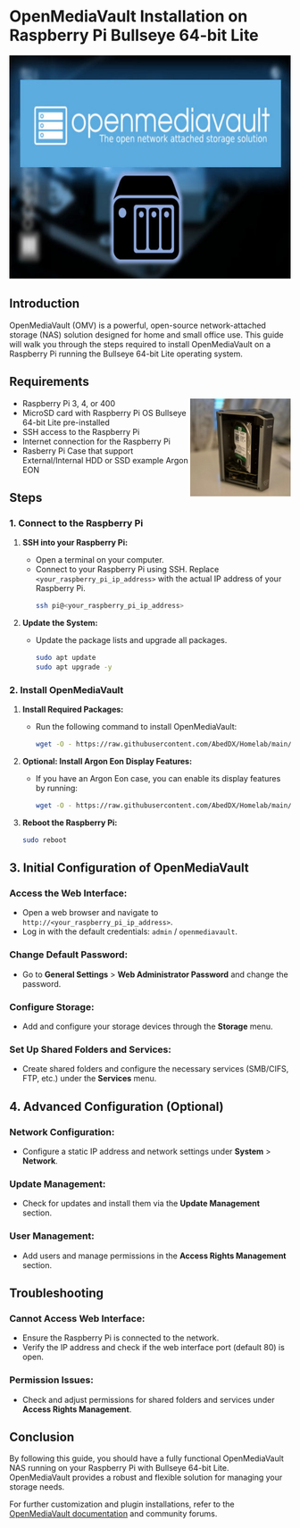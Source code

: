 # OpenMediaVault Installation on Raspberry Pi Bullseye 64-bit Lite

<div align="center">
  <img alt="Openmediavault" width="1000" height="400" src="Images/openmediavault.jpg">
</div>


## Introduction

OpenMediaVault (OMV) is a powerful, open-source network-attached storage (NAS) solution designed for home and small office use. This guide will walk you through the steps required to install OpenMediaVault on a Raspberry Pi running the Bullseye 64-bit Lite operating system.

## Requirements

<img align="right" alt="ArgonCase" width="180" src="../Images/ArgonCaseNasPI.jpg">

- Raspberry Pi 3, 4, or 400
- MicroSD card with Raspberry Pi OS Bullseye 64-bit Lite pre-installed
- SSH access to the Raspberry Pi
- Internet connection for the Raspberry Pi
- Rasberry Pi Case that support External/Internal HDD or SSD example Argon EON

## Steps

### 1. Connect to the Raspberry Pi

1. **SSH into your Raspberry Pi:**
   - Open a terminal on your computer.
   - Connect to your Raspberry Pi using SSH. Replace `<your_raspberry_pi_ip_address>` with the actual IP address of your Raspberry Pi.
     ```sh
     ssh pi@<your_raspberry_pi_ip_address>
     ```

2. **Update the System:**
   - Update the package lists and upgrade all packages.
     ```sh
     sudo apt update
     sudo apt upgrade -y
     ```

### 2. Install OpenMediaVault

1. **Install Required Packages:**
   - Run the following command to install OpenMediaVault:
     ```sh
     wget -O - https://raw.githubusercontent.com/AbedDX/Homelab/main/Scripts/install_OMV.sh | sudo bash
     ```

2. **Optional: Install Argon Eon Display Features:**
   - If you have an Argon Eon case, you can enable its display features by running:
     ```sh
     wget -O - https://raw.githubusercontent.com/AbedDX/Homelab/main/Scripts/install_OMV_ArgonEon.sh | sudo bash
     ```

3. **Reboot the Raspberry Pi:**
   ```sh
   sudo reboot

## 3. Initial Configuration of OpenMediaVault

### Access the Web Interface:

- Open a web browser and navigate to `http://<your_raspberry_pi_ip_address>`.
- Log in with the default credentials: `admin` / `openmediavault`.

### Change Default Password:

- Go to **General Settings** > **Web Administrator Password** and change the password.

### Configure Storage:

- Add and configure your storage devices through the **Storage** menu.

### Set Up Shared Folders and Services:

- Create shared folders and configure the necessary services (SMB/CIFS, FTP, etc.) under the **Services** menu.

## 4. Advanced Configuration (Optional)

### Network Configuration:

- Configure a static IP address and network settings under **System** > **Network**.

### Update Management:

- Check for updates and install them via the **Update Management** section.

### User Management:

- Add users and manage permissions in the **Access Rights Management** section.

## Troubleshooting

### Cannot Access Web Interface:

- Ensure the Raspberry Pi is connected to the network.
- Verify the IP address and check if the web interface port (default 80) is open.

### Permission Issues:

- Check and adjust permissions for shared folders and services under **Access Rights Management**.

## Conclusion

By following this guide, you should have a fully functional OpenMediaVault NAS running on your Raspberry Pi with Bullseye 64-bit Lite. OpenMediaVault provides a robust and flexible solution for managing your storage needs.

For further customization and plugin installations, refer to the [OpenMediaVault documentation](https://openmediavault.org/docs/) and community forums.